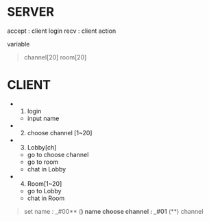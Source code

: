 # SERVER

accept : client login
recv : client action

variable

>channel[20]
>room[20]


# CLIENT

- 1. login
   - input name
- 2. choose channel [1~20]
- 3. Lobby[ch]
   - go to choose channel
   - go to room
   - chat in Lobby
- 4. Room[1~20]
   - go to Lobby
   - chat in Room

>set name : _#00** (**) name
>choose channel : _#01** (**) channel
